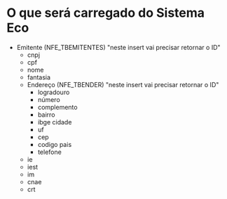 # O que será carregado do Sistema Eco

- Emitente (NFE_TBEMITENTES) "neste insert vai precisar retornar o ID"
    - cnpj
    - cpf 
    - nome 
    - fantasia
    - Endereço (NFE_TBENDER) "neste insert vai precisar retornar o ID"
        - logradouro
        - número 
        - complemento
        - bairro
        - ibge cidade 
        - uf
        - cep 
        - codigo pais
        - telefone
    - ie 
    - iest
    - im 
    - cnae
    - crt

